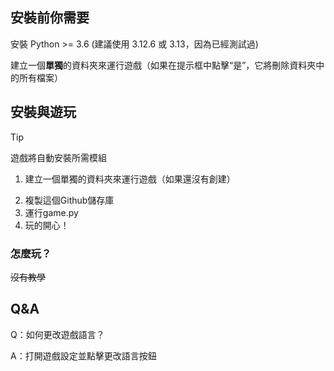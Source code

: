 ## 安裝前你需要
安裝 Python >= 3.6 (建議使用 3.12.6 或 3.13，因為已經測試過)

建立一個**單獨**的資料夾來運行遊戲（如果在提示框中點擊“是”，它將刪除資料夾中的所有檔案）

## 安裝與遊玩
> [!TIP]
> 遊戲將自動安裝所需模組
1. 建立一個單獨的資料夾來運行遊戲（如果還沒有創建）
<!-- 2. 執行 game_updater.py 來安裝/更新遊戲
3. 等待下載並安裝/更新完成
4. 關閉更新器的視窗
5. 打開game.py
6. 玩得開心！ -->
2. 複製這個Github儲存庫
3. 運行game.py
4. 玩的開心！

### 怎麼玩？
~~沒有教學~~

## Q&A
Q：如何更改遊戲語言？

A：打開遊戲設定並點擊更改語言按鈕